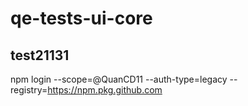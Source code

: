 # qe-tests-ui-core

## test21131

npm login --scope=@QuanCD11 --auth-type=legacy --registry=https://npm.pkg.github.com